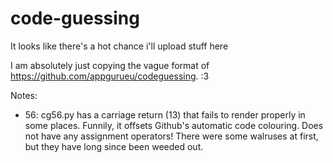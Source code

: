 # code-guessing
It looks like there's a hot chance i'll upload stuff here

I am absolutely just copying the vague format of https://github.com/appgurueu/codeguessing.
:3

Notes:
* 56: cg56.py has a carriage return (13) that fails to render properly in some places.  Funnily, it offsets Github's automatic code colouring.  Does not have any assignment operators!  There were some walruses at first, but they have long since been weeded out.

